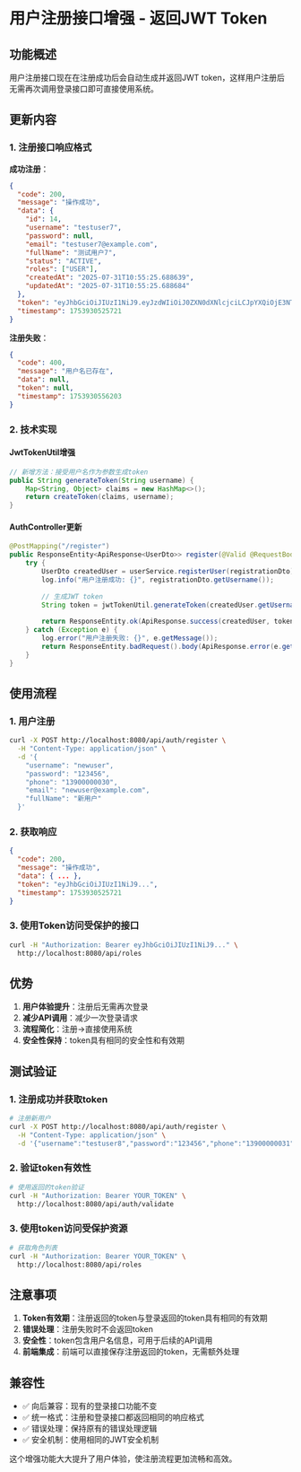 # 用户注册接口增强 - 返回JWT Token

## 功能概述

用户注册接口现在在注册成功后会自动生成并返回JWT token，这样用户注册后无需再次调用登录接口即可直接使用系统。

## 更新内容

### 1. 注册接口响应格式

**成功注册**：
```json
{
  "code": 200,
  "message": "操作成功",
  "data": {
    "id": 14,
    "username": "testuser7",
    "password": null,
    "email": "testuser7@example.com",
    "fullName": "测试用户7",
    "status": "ACTIVE",
    "roles": ["USER"],
    "createdAt": "2025-07-31T10:55:25.688639",
    "updatedAt": "2025-07-31T10:55:25.688684"
  },
  "token": "eyJhbGciOiJIUzI1NiJ9.eyJzdWIiOiJ0ZXN0dXNlcjciLCJpYXQiOjE3NTM5MzA1MjUsImV4cCI6MTc1NDAxNjkyNX0.q9CMOgxdT-TJp4gDBY9sVsCJZh07rwe_YXC7JBQLbOc",
  "timestamp": 1753930525721
}
```

**注册失败**：
```json
{
  "code": 400,
  "message": "用户名已存在",
  "data": null,
  "token": null,
  "timestamp": 1753930556203
}
```

### 2. 技术实现

#### JwtTokenUtil增强
```java
// 新增方法：接受用户名作为参数生成token
public String generateToken(String username) {
    Map<String, Object> claims = new HashMap<>();
    return createToken(claims, username);
}
```

#### AuthController更新
```java
@PostMapping("/register")
public ResponseEntity<ApiResponse<UserDto>> register(@Valid @RequestBody UserRegistrationDto registrationDto) {
    try {
        UserDto createdUser = userService.registerUser(registrationDto);
        log.info("用户注册成功: {}", registrationDto.getUsername());
        
        // 生成JWT token
        String token = jwtTokenUtil.generateToken(createdUser.getUsername());
        
        return ResponseEntity.ok(ApiResponse.success(createdUser, token));
    } catch (Exception e) {
        log.error("用户注册失败: {}", e.getMessage());
        return ResponseEntity.badRequest().body(ApiResponse.error(e.getMessage()));
    }
}
```

## 使用流程

### 1. 用户注册
```bash
curl -X POST http://localhost:8080/api/auth/register \
  -H "Content-Type: application/json" \
  -d '{
    "username": "newuser",
    "password": "123456",
    "phone": "13900000030",
    "email": "newuser@example.com",
    "fullName": "新用户"
  }'
```

### 2. 获取响应
```json
{
  "code": 200,
  "message": "操作成功",
  "data": { ... },
  "token": "eyJhbGciOiJIUzI1NiJ9...",
  "timestamp": 1753930525721
}
```

### 3. 使用Token访问受保护的接口
```bash
curl -H "Authorization: Bearer eyJhbGciOiJIUzI1NiJ9..." \
  http://localhost:8080/api/roles
```

## 优势

1. **用户体验提升**：注册后无需再次登录
2. **减少API调用**：减少一次登录请求
3. **流程简化**：注册→直接使用系统
4. **安全性保持**：token具有相同的安全性和有效期

## 测试验证

### 1. 注册成功并获取token
```bash
# 注册新用户
curl -X POST http://localhost:8080/api/auth/register \
  -H "Content-Type: application/json" \
  -d '{"username":"testuser8","password":"123456","phone":"13900000031","email":"testuser8@example.com","fullName":"测试用户8"}'
```

### 2. 验证token有效性
```bash
# 使用返回的token验证
curl -H "Authorization: Bearer YOUR_TOKEN" \
  http://localhost:8080/api/auth/validate
```

### 3. 使用token访问受保护资源
```bash
# 获取角色列表
curl -H "Authorization: Bearer YOUR_TOKEN" \
  http://localhost:8080/api/roles
```

## 注意事项

1. **Token有效期**：注册返回的token与登录返回的token具有相同的有效期
2. **错误处理**：注册失败时不会返回token
3. **安全性**：token包含用户名信息，可用于后续的API调用
4. **前端集成**：前端可以直接保存注册返回的token，无需额外处理

## 兼容性

- ✅ 向后兼容：现有的登录接口功能不变
- ✅ 统一格式：注册和登录接口都返回相同的响应格式
- ✅ 错误处理：保持原有的错误处理逻辑
- ✅ 安全机制：使用相同的JWT安全机制

这个增强功能大大提升了用户体验，使注册流程更加流畅和高效。 